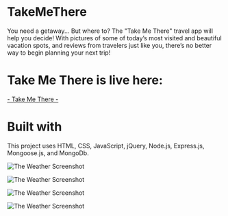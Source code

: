 # TakeMeThere

You need a getaway... But where to? The "Take Me There" travel app will help you decide! With pictures of some of today’s most visited and beautiful vacation spots, and reviews from travelers just like you, there’s no better way to begin planning your next trip!

# Take Me There is live here:

[- Take Me There -](http://34.73.131.206:5000/ "Take Me There")

# Built with

This project uses HTML, CSS, JavaScript, jQuery, Node.js, Express.js, Mongoose.js, and MongoDb.

![The Weather Screenshot](https://farm2.staticflickr.com/1961/45452807792_fb72a929de_z.jpg)

![The Weather Screenshot](https://farm2.staticflickr.com/1959/44778293944_0ccbce3756_z.jpg)

![The Weather Screenshot](https://farm2.staticflickr.com/1941/30563276337_567af0d9f7_z.jpg")

![The Weather Screenshot](https://farm2.staticflickr.com/1916/44778291444_47b1fba21f_z.jpg)

